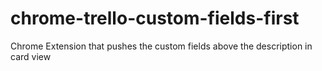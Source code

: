# chrome-trello-custom-fields-first
Chrome Extension that pushes the custom fields above the description in card view
